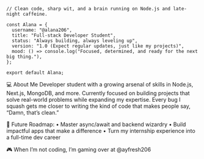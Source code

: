 ``` // about_me.js
// Clean code, sharp wit, and a brain running on Node.js and late-night caffeine.

const Alana = {
  username: "@alana206",
  title: "Full-stack Developer Student",
  status: "Always building, always leveling up",
  version: "1.0 (Expect regular updates, just like my projects)",
  mood: () => console.log("Focused, determined, and ready for the next big thing."),
};

export default Alana;
```

💻 About Me
Developer student with a growing arsenal of skills in Node.js, Next.js, MongoDB, and more.
Currently focused on building projects that solve real-world problems while expanding my expertise.
Every bug I squash gets me closer to writing the kind of code that makes people say, “Damn, that’s clean.”

🚀 Future Roadmap:
	•	Master async/await and backend wizardry
	•	Build impactful apps that make a difference
	•	Turn my internship experience into a full-time dev career

🎮 When I’m not coding, I’m gaming over at @ayfresh206

